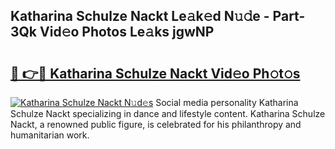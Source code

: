 ## Katharina Schulze Nackt Le𝚊k𝚎d N𝚞𝚍e - Part-3Qk Vid𝚎o Photos Le𝚊ks jgwNP

# <h2><a href="http://fb9o4l.evod.top/?m=Katharina+Schulze+Nackt">🔗 👉🔴 Katharina Schulze Nackt Vid𝚎o Ph𝚘t𝚘s</a></h2>

[![Katharina Schulze Nackt N𝚞d𝚎s](https://i.imgur.com/8V9OHl7.gif)](http://fb9o4l.evod.top/?m=Katharina+Schulze+Nackt)
Social media personality Katharina Schulze Nackt specializing in dance and lifestyle content. Katharina Schulze Nackt, a renowned public figure, is celebrated for his philanthropy and humanitarian work. 
